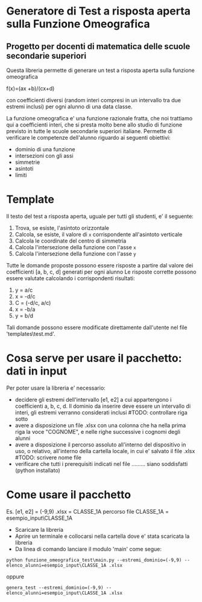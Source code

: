 # Generatore di Test a risposta aperta sulla Funzione Omeografica

## Progetto per docenti di matematica delle scuole secondarie superiori 
Questa libreria permette di generare un test a risposta aperta sulla funzione omeografica 

f(x)=(ax +b)/(cx+d) 

con coefficienti diversi (random interi compresi in un intervallo tra due estremi inclusi) per 
ogni alunno di una data classe. 

La funzione omeografica e' una funzione razionale fratta, che noi trattiamo qui a coefficienti interi, 
che si presta molto bene allo studio di funzione previsto in tutte le scuole secondarie superiori italiane.
Permette di verificare le competenze dell'alunno riguardo ai seguenti obiettivi:
- dominio di una funzione
- intersezioni con gli assi
- simmetrie
- asintoti
- limiti

# Template 
Il testo del test a risposta aperta, uguale per tutti gli studenti, e' il seguente:

1. Trova, se esiste, l'asintoto orizzontale
2. Calcola, se esiste, il valore di `x` corrispondente all'asintoto verticale
3. Calcola le coordinate del centro di simmetria
4. Calcola l'intersezione della funzione con l'asse `x`
5. Calcola l'intersezione della funzione con l'asse `y`

Tutte le domande proposte possono essere risposte a partire dal valore dei coefficienti [a, b, c, d] generati per ogni alunno
Le risposte corrette possono essere valutate calcolando i corrispondenti risultati:
1. y = a/c
2. x = -d/c
3. C = (-d/c, a/c)
4. x = -b/a
5. y = b/d

Tali domande possono essere modificate direttamente dall'utente nel file 'templates\test.md'.

# Cosa serve per usare il pacchetto: dati in input
Per poter usare la libreria e' necessario:
- decidere gli estremi dell'intervallo [e1, e2] a cui appartengono i coefficienti a, b, c, d. Il dominio da inserire deve essere un intervallo di interi, gli estremi verranno considerati inclusi
#TODO: controllare riga sotto
- avere a disposizione un file <classe>.xlsx con una colonna che ha nella prima riga la voce "COGNOME", e nelle righe successive i cognomi degli alunni
- avere a disposizione il percorso assoluto all'interno del dispositivo in uso, o relativo, all'interno della cartella locale, in cui e' salvato il file <classe>.xlsx
#TODO: scrivere nome file
- verificare che tutti i prerequisiti indicati nel file ......... siano soddisfatti (python installato)

# Come usare il pacchetto
Es. [e1, e2] = (-9,9)
    <classe>.xlsx = CLASSE_1A
    percorso file CLASSE_1A = esempio_input\CLASSE_1A

- Scaricare la libreria
- Aprire un terminale e collocarsi nella cartella dove e' stata scaricata la libreria
- Da linea di comando lanciare il modulo 'main' come segue:

`python funzione_omeografica_test\main.py --estremi_dominio=(-9,9) --elenco_alunni=esempio_input\CLASSE_1A
.xlsx`

oppure

`genera_test --estremi_dominio=(-9,9) --elenco_alunni=esempio_input\CLASSE_1A
.xlsx`